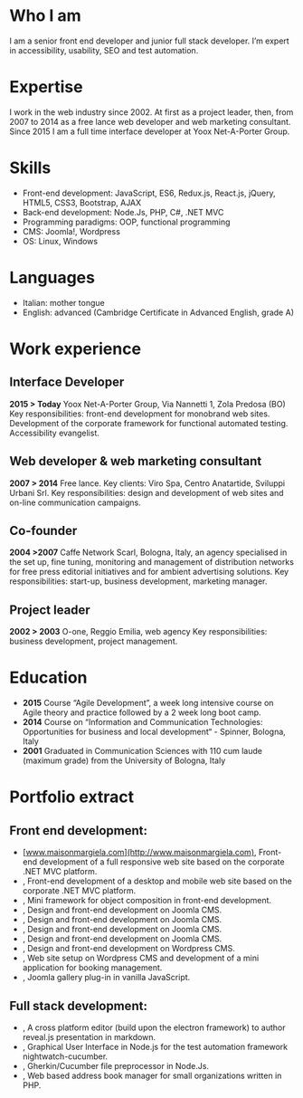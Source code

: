 # Who I am
I am a senior front end developer and junior full stack developer. I’m expert in accessibility, usability, SEO and test automation.

# Expertise
I work in the web industry since 2002. At first as a project leader, then, from 2007 to 2014 as a free lance web developer and web marketing consultant. Since 2015 I am a full time interface developer at Yoox Net-A-Porter Group. 

# Skills
- Front-end development: JavaScript, ES6, Redux.js, React.js, jQuery, HTML5, CSS3, Bootstrap, AJAX
- Back-end development: Node.Js, PHP, C#, .NET MVC
- Programming paradigms: OOP, functional programming
- CMS: Joomla!, Wordpress
- OS: Linux, Windows

# Languages
- Italian: mother tongue
- English: advanced (Cambridge Certificate in Advanced English, grade A)

# Work experience

## Interface Developer
**2015 > Today**
Yoox Net-A-Porter Group, Via Nannetti 1, Zola Predosa (BO)
Key responsibilities: front-end development for monobrand web sites. Development of the corporate framework for functional automated testing. Accessibility evangelist.

## Web developer & web marketing consultant
**2007 > 2014**
Free lance. Key clients: Viro Spa, Centro Anatartide, Sviluppi Urbani Srl.
Key responsibilities: design and development of web sites and on-line communication campaigns. 

## Co-founder
**2004 >2007**
Caffe Network Scarl, Bologna, Italy, an agency specialised in the set up, fine tuning, monitoring and management of distribution networks for free press editorial initiatives and for ambient advertising solutions.
Key responsibilities: start-up, business development, marketing manager.

## Project leader
**2002 > 2003**
O-one, Reggio Emilia, web agency
Key responsibilities: business development, project management.

# Education
- **2015** Course “Agile Development”, a week long intensive course on Agile theory and practice followed by a 2 week long boot camp. 
- **2014** Course on “Information and Communication Technologies: Opportunities for business and local development“ - Spinner, Bologna, Italy
- **2001** Graduated in Communication Sciences with 110 cum laude (maximum grade) from the University of Bologna, Italy

# Portfolio extract

## Front end development: 
- [www.maisonmargiela.com](http://www.maisonmargiela.com), Front-end development of a full responsive web site based on the corporate .NET MVC platform.
- [](http://www.karl.com), Front-end development of a desktop and mobile web site based on the corporate .NET MVC platform.
- [](https://github.com/fbedussi/JOE), Mini framework for object composition in front-end development.
- [](http://www.bicigeneratori.it), Design and front-end development on Joomla CMS. 
- [](http://www.carismarct.com), Design and front-end development on Joomla CMS.
- [](http://www.legambientebologna.org), Design and front-end development on Joomla CMS.
- [](http://www.greennight.it), Design and front-end development on Joomla CMS.
- [](http://clubsicurezza.viro.it), Design and front-end development on Wordpress CMS.
- [](www.italiativogliobene.it), Web site setup on Wordpress CMS and development of a mini application for booking management.
- [](github.com/fbedussi/joomla_vanilla_js_gallery_plg), Joomla gallery plug-in in vanilla JavaScript.

## Full stack development:
- [](https://github.com/fbedussi/reveal-js-editor), A cross platform editor (build upon the electron framework) to author reveal.js presentation in markdown.
- [](https://github.com/fbedussi/nightwatchGui), Graphical User Interface in Node.js for the test automation framework nightwatch-cucumber.
- [](https://github.com/fbedussi/gpp), Gherkin/Cucumber file preprocessor in Node.Js.
- [](https://github.com/fbedussi/addressbook), Web based address book manager for small organizations written in PHP.
